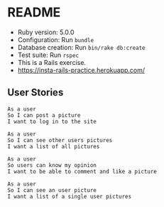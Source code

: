 # README

*   Ruby version: 5.0.0
*   Configuration: Run `bundle`
*   Database creation: Run `bin/rake db:create`
*   Test suite: Run `rspec`
*   This is a Rails exercise.
*   <https://insta-rails-practice.herokuapp.com/>

## User Stories

```text
As a user
So I can post a picture
I want to log in to the site
```

```text
As a user
So I can see other users pictures
I want a list of all pictures
```

```text
As a user
So users can know my opinion
I want to be able to comment and like a picture
```

```text
As a user
So I can see an user picture
I want a list of a single user pictures
```
